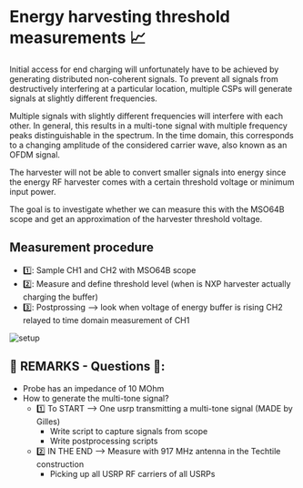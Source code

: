 # Energy harvesting threshold measurements 📈

Initial access for end charging will unfortunately have to be achieved by generating distributed non-coherent signals. To prevent all signals from destructively interfering at a particular location, multiple CSPs will generate signals at slightly different frequencies.

Multiple signals with slightly different frequencies will interfere with each other. In general, this results in a multi-tone signal with multiple frequency peaks distinguishable in the spectrum. In the time domain, this corresponds to a changing amplitude of the considered carrier wave, also known as an OFDM signal.

The harvester will not be able to convert smaller signals into energy since the energy RF harvester comes with a certain threshold voltage or minimum input power.

The goal is to investigate whether we can measure this with the MSO64B scope and get an approximation of the harvester threshold voltage.

## Measurement procedure

* 1️⃣: Sample CH1 and CH2 with MSO64B scope
* 2️⃣: Measure and define threshold level (when is NXP harvester actually charging the buffer)
* 3️⃣: Postprossing --> look when voltage of energy buffer is rising CH2 relayed to time domain measurement of CH1

![setup](https://github.com/techtile-by-dramco/cla-paper-measurements/blob/main/04-energy-harvester-signals/measurement-setup.drawio)

## 💬 REMARKS - Questions 💬:
* Probe has an impedance of 10 MOhm 
* How to generate the multi-tone signal?
	* 1️⃣ To START --> One usrp transmitting a multi-tone signal (MADE by Gilles)
		* Write script to capture signals from scope
		* Write postprocessing scripts
	* 2️⃣ IN THE END --> Measure with 917 MHz antenna in the Techtile construction 
		* Picking up all USRP RF carriers of all USRPs
